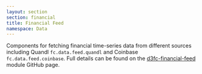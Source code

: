 ```yaml
---
layout: section
section: financial
title: Financial Feed
namespace: Data
---
```


Components for fetching financial time-series data from different sources including Quandl `fc.data.feed.quandl` and Coinbase `fc.data.feed.coinbase`. Full details can be found on the [d3fc-financial-feed](https://github.com/d3fc/d3fc-financial-feed) module GitHub page. 
